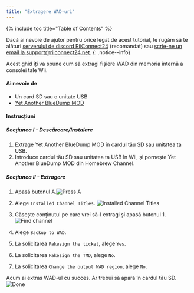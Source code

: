 ```yaml
---
title: "Extragere WAD-uri"
---
```


{% include toc title="Table of Contents" %}

Dacă ai nevoie de ajutor pentru orice legat de acest tutorial, te rugăm să te alături [serverului de discord RiiConnect24](https://discord.gg/rc24) (recomandat) sau [scrie-ne un email la support@riiconnect24.net](mailto:support@riiconnect24.net).
{: .notice--info}

Acest ghid îți va spune cum să extragi fișiere WAD din memoria internă a consolei tale Wii.

#### Ai nevoie de
* Un card SD sau o unitate USB
* [Yet Another BlueDump MOD](https://hbb1.oscwii.org/hbb/Yet-Another-BlueDump-Mod/Yet-Another-BlueDump-Mod.zip)

#### Instrucțiuni
##### Secțiunea I - Descărcare/Instalare

1. Extrage Yet Another BlueDump MOD în cardul tău SD sau unitatea ta USB.
2. Introduce cardul tău SD sau unitatea ta USB în Wii, și pornește Yet Another BlueDump MOD din Homebrew Channel.

##### Secțiunea II - Extragere
1. Apasă butonul A.![Press A](/images/DumpWADS/2.png)

2. Alege `Installed Channel Titles`. ![Installed Channel Titles](/images/DumpWADS/3.png)

3. Găsește conținutul pe care vrei să-l extragi și apasă butonul 1.![Find channel](/images/DumpWADS/4.png)

4. Alege `Backup to WAD`.
5. La solicitarea `Fakesign the ticket`, alege `Yes`.
6. La solicitarea `Fakesign the TMD`, alege `No`.
7. La solicitarea `Change the output WAD region`, alege `No`.

Acum ai extras WAD-ul cu succes. Ar trebui să apară în cardul tău SD. ![Done](/images/DumpWADS/5.png)
